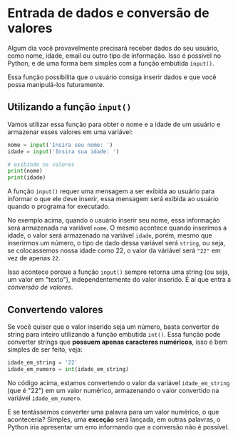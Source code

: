 # Entrada de dados e conversão de valores

Algum dia você provavelmente precisará receber dados do seu usuário, como nome, idade, email ou outro tipo de informação. Isso é possível no Python, e de uma forma bem simples com a função embutida `input()`.

Essa função possibilita que o usuário consiga inserir dados e que você possa manipulá-los futuramente.

## Utilizando a função `input()`

Vamos utilizar essa função para obter o nome e a idade de um usuário e armazenar esses valores em uma variável:

```python
nome = input('Insira seu nome: ')
idade = input('Insira sua idade: ')

# exibindo os valores
print(nome)
print(idade)
```

A função `input()` requer uma mensagem a ser exibida ao usuário para informar o que ele deve inserir, essa mensagem será exibida ao usuário quando o programa for executado.

No exemplo acima, quando o usuário inserir seu nome, essa informação será armazenada na variável `nome`. O mesmo acontece quando inserimos a idade, o valor será armazenado na variável `idade`, porém, mesmo que inserirmos um número, o tipo de dado dessa variável será `string`, ou seja, se colocassemos nossa idade como 22, o valor da váriável será `"22"` em vez de apenas `22`.

Isso acontece porque a função `input()` sempre retorna uma string (ou seja, um valor em "texto"), independentemente do valor inserido. É aí que entra a *conversão de valores*.

## Convertendo valores

Se você quiser que o valor inserido seja um número, basta converter de string para inteiro utilizando a função embutida `int()`. Essa função pode converter strings que **possuem apenas caracteres numéricos**, isso é bem simples de ser feito, veja:

```python
idade_em_string = '22'
idade_em_numero = int(idade_em_string)
```

No código acima, estamos convertendo o valor da variável `idade_em_string` (que é "22") em um valor numérico, armazenando o valor convertido na variável `idade_em_numero`.

E se tentássemos converter uma palavra para um valor numérico, o que aconteceria? Simples, uma **exceção** será lançada, em outras palavras, o Python iria apresentar um erro informando que a conversão não é possível.